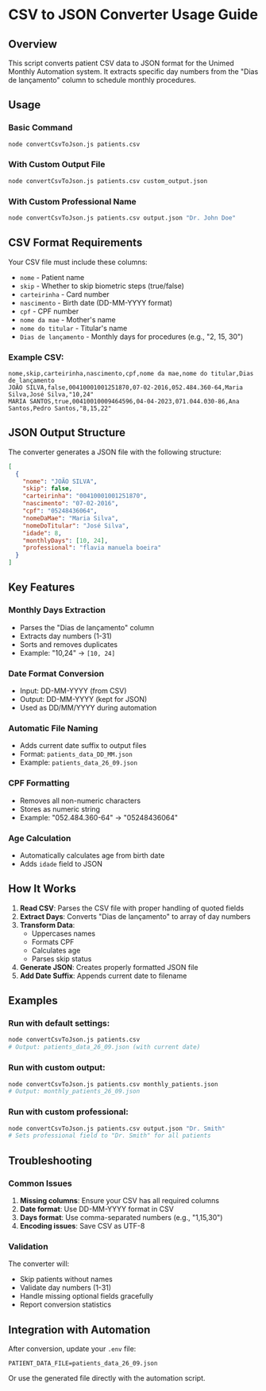 # CSV to JSON Converter Usage Guide

## Overview
This script converts patient CSV data to JSON format for the Unimed Monthly Automation system. It extracts specific day numbers from the "Dias de lançamento" column to schedule monthly procedures.

## Usage

### Basic Command
```bash
node convertCsvToJson.js patients.csv
```

### With Custom Output File
```bash
node convertCsvToJson.js patients.csv custom_output.json
```

### With Custom Professional Name
```bash
node convertCsvToJson.js patients.csv output.json "Dr. John Doe"
```

## CSV Format Requirements

Your CSV file must include these columns:
- `nome` - Patient name
- `skip` - Whether to skip biometric steps (true/false)
- `carteirinha` - Card number
- `nascimento` - Birth date (DD-MM-YYYY format)
- `cpf` - CPF number
- `nome da mae` - Mother's name
- `nome do titular` - Titular's name
- `Dias de lançamento` - Monthly days for procedures (e.g., "2, 15, 30")

### Example CSV:
```csv
nome,skip,carteirinha,nascimento,cpf,nome da mae,nome do titular,Dias de lançamento
JOÃO SILVA,false,00410001001251870,07-02-2016,052.484.360-64,Maria Silva,José Silva,"10,24"
MARIA SANTOS,true,00410010009464596,04-04-2023,071.044.030-86,Ana Santos,Pedro Santos,"8,15,22"
```

## JSON Output Structure

The converter generates a JSON file with the following structure:

```json
[
  {
    "nome": "JOÃO SILVA",
    "skip": false,
    "carteirinha": "00410001001251870",
    "nascimento": "07-02-2016",
    "cpf": "05248436064",
    "nomeDaMae": "Maria Silva",
    "nomeDoTitular": "José Silva",
    "idade": 8,
    "monthlyDays": [10, 24],
    "professional": "flavia manuela boeira"
  }
]
```

## Key Features

### Monthly Days Extraction
- Parses the "Dias de lançamento" column
- Extracts day numbers (1-31)
- Sorts and removes duplicates
- Example: "10,24" → `[10, 24]`

### Date Format Conversion
- Input: DD-MM-YYYY (from CSV)
- Output: DD-MM-YYYY (kept for JSON)
- Used as DD/MM/YYYY during automation

### Automatic File Naming
- Adds current date suffix to output files
- Format: `patients_data_DD_MM.json`
- Example: `patients_data_26_09.json`

### CPF Formatting
- Removes all non-numeric characters
- Stores as numeric string
- Example: "052.484.360-64" → "05248436064"

### Age Calculation
- Automatically calculates age from birth date
- Adds `idade` field to JSON

## How It Works

1. **Read CSV**: Parses the CSV file with proper handling of quoted fields
2. **Extract Days**: Converts "Dias de lançamento" to array of day numbers
3. **Transform Data**:
   - Uppercases names
   - Formats CPF
   - Calculates age
   - Parses skip status
4. **Generate JSON**: Creates properly formatted JSON file
5. **Add Date Suffix**: Appends current date to filename

## Examples

### Run with default settings:
```bash
node convertCsvToJson.js patients.csv
# Output: patients_data_26_09.json (with current date)
```

### Run with custom output:
```bash
node convertCsvToJson.js patients.csv monthly_patients.json
# Output: monthly_patients_26_09.json
```

### Run with custom professional:
```bash
node convertCsvToJson.js patients.csv output.json "Dr. Smith"
# Sets professional field to "Dr. Smith" for all patients
```

## Troubleshooting

### Common Issues

1. **Missing columns**: Ensure your CSV has all required columns
2. **Date format**: Use DD-MM-YYYY format in CSV
3. **Days format**: Use comma-separated numbers (e.g., "1,15,30")
4. **Encoding issues**: Save CSV as UTF-8

### Validation

The converter will:
- Skip patients without names
- Validate day numbers (1-31)
- Handle missing optional fields gracefully
- Report conversion statistics

## Integration with Automation

After conversion, update your `.env` file:
```env
PATIENT_DATA_FILE=patients_data_26_09.json
```

Or use the generated file directly with the automation script.